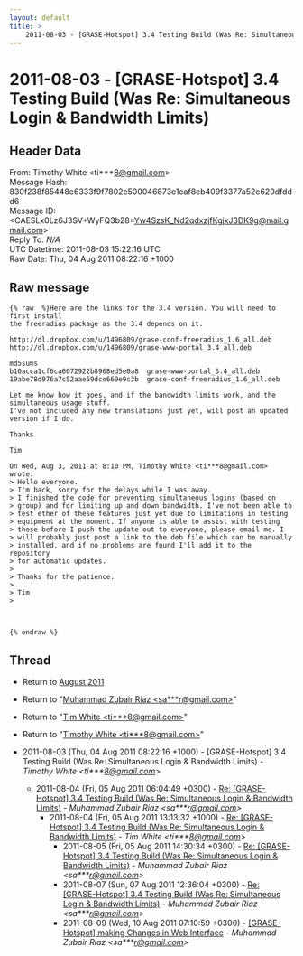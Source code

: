 ```yaml
---
layout: default
title: >
    2011-08-03 - [GRASE-Hotspot] 3.4 Testing Build (Was Re: Simultaneous Login &	Bandwidth Limits)
---
```


# 2011-08-03 - [GRASE-Hotspot] 3.4 Testing Build (Was Re: Simultaneous Login &	Bandwidth Limits)

## Header Data

From: Timothy White \<ti***8@gmail.com\><br>
Message Hash: 830f238f85448e6333f9f7802e500046873e1caf8eb409f3377a52e620dfddd6<br>
Message ID: \<CAESLx0Lz6J3SV+WyFQ3b28=Yw4SzsK_Nd2qdxzjfKgjxJ3DK9g@mail.gmail.com\><br>
Reply To: _N/A_<br>
UTC Datetime: 2011-08-03 15:22:16 UTC<br>
Raw Date: Thu, 04 Aug 2011 08:22:16 +1000<br>

## Raw message

```
{% raw  %}Here are the links for the 3.4 version. You will need to first install
the freeradius package as the 3.4 depends on it.

http://dl.dropbox.com/u/1496809/grase-conf-freeradius_1.6_all.deb
http://dl.dropbox.com/u/1496809/grase-www-portal_3.4_all.deb

md5sums
b10acca1cf6ca6072922b8968ed5e0a8  grase-www-portal_3.4_all.deb
19abe78d976a7c52aae59dce669e9c3b  grase-conf-freeradius_1.6_all.deb

Let me know how it goes, and if the bandwidth limits work, and the
simultaneous usage stuff.
I've not included any new translations just yet, will post an updated
version if I do.

Thanks

Tim

On Wed, Aug 3, 2011 at 8:10 PM, Timothy White <ti***8@gmail.com> wrote:
> Hello everyone.
> I'm back, sorry for the delays while I was away.
> I finished the code for preventing simultaneous logins (based on
> group) and for limiting up and down bandwidth. I've not been able to
> test ether of these features just yet due to limitations in testing
> equipment at the moment. If anyone is able to assist with testing
> these before I push the update out to everyone, please email me. I
> will probably just post a link to the deb file which can be manually
> installed, and if no problems are found I'll add it to the repository
> for automatic updates.
>
> Thanks for the patience.
>
> Tim
>



{% endraw %}
```

## Thread

+ Return to [August 2011](/archive/2011/08)

+ Return to "[Muhammad Zubair Riaz <sa***r<span>@</span>gmail.com>](/authors/sa___r_at_gmail_com)"
+ Return to "[Tim White <ti***8<span>@</span>gmail.com>](/authors/ti___8_at_gmail_com)"
+ Return to "[Timothy White <ti***8<span>@</span>gmail.com>](/authors/ti___8_at_gmail_com)"

+ 2011-08-03 (Thu, 04 Aug 2011 08:22:16 +1000) - [GRASE-Hotspot] 3.4 Testing Build (Was Re: Simultaneous Login &	Bandwidth Limits) - _Timothy White \<ti***8@gmail.com\>_
  + 2011-08-04 (Fri, 05 Aug 2011 06:04:49 +0300) - [Re: [GRASE-Hotspot] 3.4 Testing Build (Was Re: Simultaneous Login & Bandwidth Limits)](/archive/2011/08/55a942173173153ad8d68658a08721f32f72ac1fbb8cbd32f0105c306a61226b) - _Muhammad Zubair Riaz \<sa***r@gmail.com\>_
    + 2011-08-04 (Fri, 05 Aug 2011 13:13:32 +1000) - [Re: [GRASE-Hotspot] 3.4 Testing Build (Was Re: Simultaneous Login & Bandwidth Limits)](/archive/2011/08/2b152f601a520d908bf54c8b5e528b729b5f91931c0a416969afeb363b88cd95) - _Tim White \<ti***8@gmail.com\>_
      + 2011-08-05 (Fri, 05 Aug 2011 14:30:34 +0300) - [Re: [GRASE-Hotspot] 3.4 Testing Build (Was Re: Simultaneous Login & Bandwidth Limits)](/archive/2011/08/2cb466dab07cfff66fd9b183d086670734a8d106a48d0f1c42b7fc5b7e73d424) - _Muhammad Zubair Riaz \<sa***r@gmail.com\>_
      + 2011-08-07 (Sun, 07 Aug 2011 12:36:04 +0300) - [Re: [GRASE-Hotspot] 3.4 Testing Build (Was Re: Simultaneous Login & Bandwidth Limits)](/archive/2011/08/e354ea0b2d19f60dfcc6b8e8ea0bc225da900084ece9acc1cc9041c2bdb2c699) - _Muhammad Zubair Riaz \<sa***r@gmail.com\>_
      + 2011-08-09 (Wed, 10 Aug 2011 07:10:59 +0300) - [[GRASE-Hotspot] making Changes in Web Interface](/archive/2011/08/e2027ba8c33b847e1a2331dfd1a9d783dbaa4d0102f3e5e658453b6aa7cfbf2f) - _Muhammad Zubair Riaz \<sa***r@gmail.com\>_

